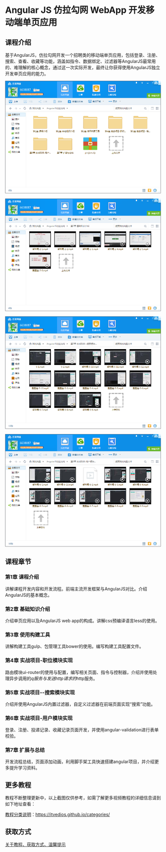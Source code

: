 # Angular JS 仿拉勾网 WebApp 开发移动端单页应用

## 课程介绍

基于AngularJS，仿拉勾网开发一个招聘类的移动端单页应用，包括登录、注册、搜索、查看、收藏等功能，涵盖如指令、数据绑定、过滤器等AngularJS最常用的、难理解的核心概念，通过这一次实际开发，最终让你获得使用AngularJS独立开发单页应用的能力。

![](img/AngularJS仿拉勾网1.png)

<!--more-->

![](img/AngularJS仿拉勾网2.png)

![](img/AngularJS仿拉勾网3.png)

![](img/AngularJS仿拉勾网4.png)

## 课程章节

### 第1章 课程介绍

讲解课程开发内容和开发流程。前端主流开发框架与AngularJS对比。介绍AngularJS的基本概念。

### 第2章 基础知识介绍

介绍单页应用以及AngularJS web app的构成。讲解css预编译语言less的使用。

### 第3章 使用构建工具

讲解构建工具gulp、包管理工具bower的使用。编写构建工具配置文件。

### 第4章 实战项目-职位模块实现

路由模块ui-router的使用与配置，编写相关页面、指令与控制器，介绍并使用处理异步调用的$q服务与发送http请求的$http服务。

### 第5章 实战项目--搜索模块实现

介绍并使用AngularJS内置过滤器，自定义过滤器在前端页面实现“搜索”功能。

### 第6章 实战项目-用户模块实现

登录、注册、投递记录、收藏记录页面开发，并使用angular-validation进行表单校验。

### 第7章 扩展与总结

开发流程总结，页面添加动画，利用脚手架工具快速搭建angular项目，并介绍更多提升学习资料。

## 更多教程

教程不断整理更新中，以上截图仅供参考，如需了解更多视频教程的详细信息请到如下地址查看：

[教程分类说明](https://itvedios.github.io/categories/)：<https://itvedios.github.io/categories/>

## 获取方式

[关于教程、获取方式、温馨提示](https://itvedios.github.io/about/)